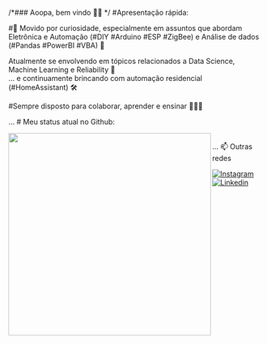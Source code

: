/*### Aoopa, bem vindo 🤟🏽
*/
#Apresentação rápida:

#🧐 Movido por curiosidade, especialmente em assuntos que abordam Eletrônica e Automação (#DIY #Arduino #ESP #ZigBee) e Análise de dados (#Pandas #PowerBI #VBA) 🧪

Atualmente se envolvendo em tópicos relacionados a Data Science, Machine Learning e Reliability 🤯 </br>
... e continuamente brincando com automação residencial (#HomeAssistant) 🛠

#Sempre disposto para colaborar, aprender e ensinar 👩🏽‍🦲

... # Meu status atual no Github:

<center>
		<tr>
			<td>
				<img width="400px" align="left" src="https://github-readme-stats.vercel.app/api/top-langs/?username=feliperafaeldamiani&hide=html&layout=compact&theme=buefy"/>
			</td>
		</tr>
</center>

<br>
... 📫 Outras redes 

[![Instagram](https://icon-icons.com/icons2/2428/PNG/48/instagram_black_logo_icon_147122.png)](https://www.instagram.com/feliperafael.damiani/)    [![Linkedin](https://icon-icons.com/icons2/652/PNG/32/linkedin_icon-icons.com_59873.png)](https://www.linkedin.com/in/felipedamiani/)


<!--
[<img src="https://img.shields.io/badge/-LinkedIn-blue?style=flat-square&logo=Linkedin&logoColor=white&link=https://www.linkedin.com/in/felipedamiani" height="22" title="LinkedIn" />](https://www.linkedin.com/in/felipedamiani) 
[<img src="https://img.shields.io/badge/-Instagram-purple?style=flat-square&logo=Instagram&logoColor=white&link=https://www.instagram.com/feliperafael.damiani/" height="22" title="Instagram" />](https://www.instagram.com/feliperafael.damiani)
-->


<!--

**feliperafaeldamiani/feliperafaeldamiani** is a ✨ _special_ ✨ repository because its `README.md` (this file) appears on your GitHub profile.


Here are some ideas to get you started:

- 🔭 I’m currently working on ...
- 🌱 I’m currently learning ...
- 👯 I’m looking to collaborate on ...
- 🤔 I’m looking for help with ...
- 💬 Ask me about ...
- 📫 How to reach me: ...
- 😄 Pronouns: ...
- ⚡ Fun fact: ...
-->
